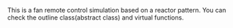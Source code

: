 This is a fan remote control simulation based on a reactor pattern. You can check the outline class(abstract class) and virtual functions.

